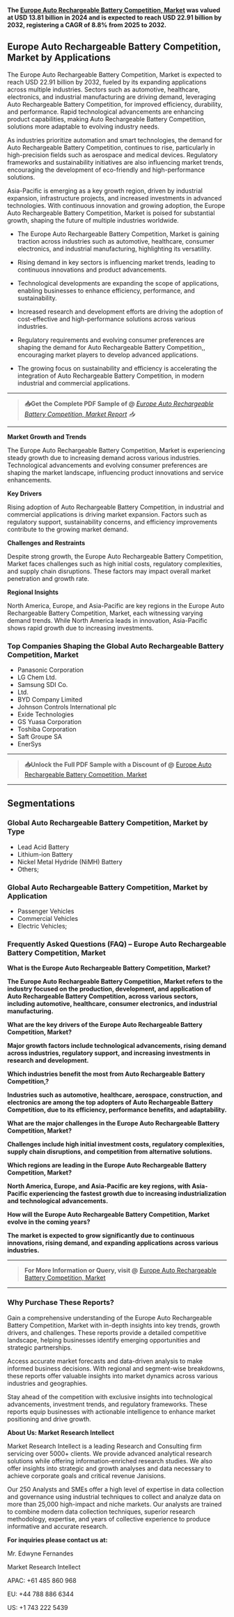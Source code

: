 <p><strong>The <a href="https://www.marketresearchintellect.com/download-sample/?rid=1002034&amp;utm_source=Pulse-April-Europe&amp;utm_medium=852">Europe Auto Rechargeable Battery Competition, Market</a> was valued at USD 13.81 billion in 2024 and is expected to reach USD 22.91 billion by 2032, registering a CAGR of 8.8% from 2025 to 2032.</strong></p><h2>Europe Auto Rechargeable Battery Competition, Market by Applications&nbsp;</h2><p><p>The Europe Auto Rechargeable Battery Competition, Market is expected to reach USD 22.91 billion by 2032, fueled by its expanding applications across multiple industries. Sectors such as automotive, healthcare, electronics, and industrial manufacturing are driving demand, leveraging Auto Rechargeable Battery Competition, for improved efficiency, durability, and performance. Rapid technological advancements are enhancing product capabilities, making Auto Rechargeable Battery Competition, solutions more adaptable to evolving industry needs.</p><p>As industries prioritize automation and smart technologies, the demand for Auto Rechargeable Battery Competition, continues to rise, particularly in high-precision fields such as aerospace and medical devices. Regulatory frameworks and sustainability initiatives are also influencing market trends, encouraging the development of eco-friendly and high-performance solutions.</p><p>Asia-Pacific is emerging as a key growth region, driven by industrial expansion, infrastructure projects, and increased investments in advanced technologies. With continuous innovation and growing adoption, the Europe Auto Rechargeable Battery Competition, Market is poised for substantial growth, shaping the future of multiple industries worldwide.</p></p><ul><li><p>The Europe Auto Rechargeable Battery Competition, Market is gaining traction across industries such as automotive, healthcare, consumer electronics, and industrial manufacturing, highlighting its versatility.</p></li><li><p>Rising demand in key sectors is influencing market trends, leading to continuous innovations and product advancements.</p></li><li><p>Technological developments are expanding the scope of applications, enabling businesses to enhance efficiency, performance, and sustainability.</p></li><li><p>Increased research and development efforts are driving the adoption of cost-effective and high-performance solutions across various industries.</p></li><li><p>Regulatory requirements and evolving consumer preferences are shaping the demand for Auto Rechargeable Battery Competition,, encouraging market players to develop advanced applications.</p></li><li><p>The growing focus on sustainability and efficiency is accelerating the integration of Auto Rechargeable Battery Competition, in modern industrial and commercial applications.</p></li></ul><hr /><blockquote><p><strong><span class="font-[700]">📥Get the Complete PDF Sample of @ </span></strong><em><span class="font-[700]"><a href="https://www.marketresearchintellect.com/download-sample/?rid=1002034&amp;utm_source=Pulse-April-Europe&amp;utm_medium=852" target="_blank" data-tracking-control-name="article-ssr-frontend-pulse_little-text-block" data-tracking-will-navigate="" data-test-link="">Europe Auto Rechargeable Battery Competition, Market Report</a>&nbsp;📥</span></em></p></blockquote><hr /><p class="" data-start="77" data-end="360"><strong data-start="77" data-end="105">Market Growth and Trends</strong></p><p class="" data-start="77" data-end="360">The Europe Auto Rechargeable Battery Competition, Market is experiencing steady growth due to increasing demand across various industries. Technological advancements and evolving consumer preferences are shaping the market landscape, influencing product innovations and service enhancements.</p><p class="" data-start="362" data-end="606"><strong data-start="362" data-end="377">Key Drivers</strong></p><p class="" data-start="362" data-end="606">Rising adoption of Auto Rechargeable Battery Competition, in industrial and commercial applications is driving market expansion. Factors such as regulatory support, sustainability concerns, and efficiency improvements contribute to the growing market demand.</p><p class="" data-start="608" data-end="849"><strong data-start="608" data-end="637">Challenges and Restraints</strong></p><p class="" data-start="608" data-end="849">Despite strong growth, the Europe Auto Rechargeable Battery Competition, Market faces challenges such as high initial costs, regulatory complexities, and supply chain disruptions. These factors may impact overall market penetration and growth rate.</p><p class="" data-start="851" data-end="1095"><strong data-start="851" data-end="872">Regional Insights</strong></p><p class="" data-start="851" data-end="1095">North America, Europe, and Asia-Pacific are key regions in the Europe Auto Rechargeable Battery Competition, Market, each witnessing varying demand trends. While North America leads in innovation, Asia-Pacific shows rapid growth due to increasing investments.</p><p><h3>Top Companies Shaping the Global Auto Rechargeable Battery Competition, Market </h3><ul><li>Panasonic Corporation</li><li>LG Chem Ltd.</li><li>Samsung SDI Co.</li><li>Ltd.</li><li>BYD Company Limited</li><li>Johnson Controls International plc</li><li>Exide Technologies</li><li>GS Yuasa Corporation</li><li>Toshiba Corporation</li><li>Saft Groupe SA</li><li>EnerSys</li></ul></p><hr /><blockquote><p><strong>📥Unlock the Full PDF Sample with a Discount of @</strong> <a href="https://www.marketresearchintellect.com/ask-for-discount/?rid=1002034&amp;utm_source=Pulse-April-Europe&amp;utm_medium=852">Europe Auto Rechargeable Battery Competition, Market</a></p></blockquote><hr /><p><h2>Segmentations</h2><h3>Global Auto Rechargeable Battery Competition, Market by Type</h3><ul><li>Lead Acid Battery</li><li>Lithium-ion Battery</li><li>Nickel Metal Hydride (NiMH) Battery</li><li>Others;</li></ul><h3>Global Auto Rechargeable Battery Competition, Market by Application</h3><ul><li>Passenger Vehicles</li><li>Commercial Vehicles</li><li>Electric Vehicles;</li></ul></p><h3><strong>Frequently Asked Questions (FAQ) &ndash; Europe Auto Rechargeable Battery Competition, Market</strong></h3><p><strong>What is the Europe Auto Rechargeable Battery Competition, Market?</strong></p><p><strong>The Europe Auto Rechargeable Battery Competition, Market refers to the industry focused on the production, development, and application of Auto Rechargeable Battery Competition, across various sectors, including automotive, healthcare, consumer electronics, and industrial manufacturing.</strong></p><p><strong>What are the key drivers of the Europe Auto Rechargeable Battery Competition, Market?</strong></p><p><strong>Major growth factors include technological advancements, rising demand across industries, regulatory support, and increasing investments in research and development.</strong></p><p><strong>Which industries benefit the most from Auto Rechargeable Battery Competition,?</strong></p><p><strong>Industries such as automotive, healthcare, aerospace, construction, and electronics are among the top adopters of Auto Rechargeable Battery Competition, due to its efficiency, performance benefits, and adaptability.</strong></p><p><strong>What are the major challenges in the Europe Auto Rechargeable Battery Competition, Market?</strong></p><p><strong>Challenges include high initial investment costs, regulatory complexities, supply chain disruptions, and competition from alternative solutions.</strong></p><p><strong>Which regions are leading in the Europe Auto Rechargeable Battery Competition, Market?</strong></p><p><strong>North America, Europe, and Asia-Pacific are key regions, with Asia-Pacific experiencing the fastest growth due to increasing industrialization and technological advancements.</strong></p><p><strong>How will the Europe Auto Rechargeable Battery Competition, Market evolve in the coming years?</strong></p><p><strong>The market is expected to grow significantly due to continuous innovations, rising demand, and expanding applications across various industries.</strong></p><hr /><blockquote><p><span class="font-[700]"><strong>For More Information or Query, visit&nbsp;@</strong>&nbsp;</span><span class="font-[700]"><a href="https://www.marketresearchintellect.com/product/global-auto-rechargeable-battery-competition-market/?utm_source=Linkedin&utm_medium=852" target="_blank" data-tracking-control-name="article-ssr-frontend-pulse_little-text-block" data-tracking-will-navigate="" data-test-link="">Europe Auto Rechargeable Battery Competition, Market</a></span></p></blockquote><hr /><h3><strong data-start="0" data-end="31">Why Purchase These Reports?</strong></h3><p class="" data-start="35" data-end="297">Gain a comprehensive understanding of the Europe Auto Rechargeable Battery Competition, Market with in-depth insights into key trends, growth drivers, and challenges. These reports provide a detailed competitive landscape, helping businesses identify emerging opportunities and strategic partnerships.</p><p class="" data-start="299" data-end="540">Access accurate market forecasts and data-driven analysis to make informed business decisions. With regional and segment-wise breakdowns, these reports offer valuable insights into market dynamics across various industries and geographies.</p><p class="" data-start="542" data-end="784">Stay ahead of the competition with exclusive insights into technological advancements, investment trends, and regulatory frameworks. These reports equip businesses with actionable intelligence to enhance market positioning and drive growth.</p><p><strong><span class="font-[700]">About Us: Market Research Intellect</span></strong></p><p><span class="">Market Research Intellect is a leading Research and Consulting firm servicing over 5000+ clients. We provide advanced analytical research solutions while offering information-enriched research studies.&nbsp;</span>We also offer insights into strategic and growth analyses and data necessary to achieve corporate goals and critical revenue Janisions.</p><p><span class="">Our 250 Analysts and SMEs offer a high level of expertise in data collection and governance using industrial techniques to collect and analyze data on more than 25,000 high-impact and niche markets. Our analysts are trained to combine modern data collection techniques, superior research methodology, expertise, and years of collective experience to produce informative and accurate research.</span></p><p><strong>For inquiries please contact us at:</strong></p><p>Mr. Edwyne Fernandes</p><p>Market Research Intellect</p><p>APAC: +61 485 860 968</p><p>EU: +44 788 886 6344</p><p>US: +1 743 222 5439</p>